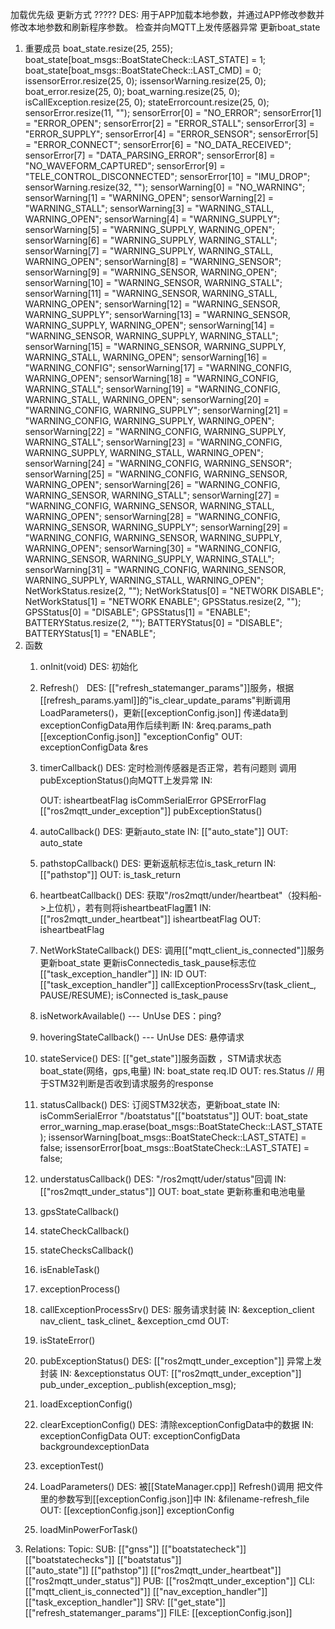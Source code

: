 加载优先级
更新方式
?????
DES:
	用于APP加载本地参数，并通过APP修改参数并修改本地参数和刷新程序参数。
	检查并向MQTT上发传感器异常
	更新boat_state
1. 重要成员 
	boat_state.resize(25, 255);
	boat_state[boat_msgs::BoatStateCheck::LAST_STATE] = 1;
	boat_state[boat_msgs::BoatStateCheck::LAST_CMD] = 0;
	issensorError.resize(25, 0);
	issensorWarning.resize(25, 0);
	boat_error.resize(25, 0);
	boat_warning.resize(25, 0);
	isCallException.resize(25, 0);
	stateErrorcount.resize(25, 0);
	sensorError.resize(11, "");
	sensorError[0] = "NO_ERROR";
	sensorError[1] = "ERROR_OPEN";
	sensorError[2] = "ERROR_STALL";
	sensorError[3] = "ERROR_SUPPLY";
	sensorError[4] = "ERROR_SENSOR";
	sensorError[5] = "ERROR_CONNECT";
	sensorError[6] = "NO_DATA_RECEIVED";
	sensorError[7] = "DATA_PARSING_ERROR";
	sensorError[8] = "NO_WAVEFORM_CAPTURED";
	sensorError[9] = "TELE_CONTROL_DISCONNECTED";
	sensorError[10] = "IMU_DROP";
	sensorWarning.resize(32, "");
	sensorWarning[0] = "NO_WARNING";
	sensorWarning[1] = "WARNING_OPEN";
	sensorWarning[2] = "WARNING_STALL";
	sensorWarning[3] = "WARNING_STALL, WARNING_OPEN";
	sensorWarning[4] = "WARNING_SUPPLY";
	sensorWarning[5] = "WARNING_SUPPLY, WARNING_OPEN";
	sensorWarning[6] = "WARNING_SUPPLY, WARNING_STALL";
	sensorWarning[7] = "WARNING_SUPPLY, WARNING_STALL, WARNING_OPEN";
	sensorWarning[8] = "WARNING_SENSOR";
	sensorWarning[9] = "WARNING_SENSOR, WARNING_OPEN";
	sensorWarning[10] = "WARNING_SENSOR, WARNING_STALL";
	sensorWarning[11] = "WARNING_SENSOR, WARNING_STALL, WARNING_OPEN";
	sensorWarning[12] = "WARNING_SENSOR, WARNING_SUPPLY";
	sensorWarning[13] = "WARNING_SENSOR, WARNING_SUPPLY, WARNING_OPEN";
	sensorWarning[14] = "WARNING_SENSOR, WARNING_SUPPLY, WARNING_STALL";
	sensorWarning[15] = "WARNING_SENSOR, WARNING_SUPPLY, WARNING_STALL, WARNING_OPEN";
	sensorWarning[16] = "WARNING_CONFIG";
	sensorWarning[17] = "WARNING_CONFIG, WARNING_OPEN";
	sensorWarning[18] = "WARNING_CONFIG, WARNING_STALL";
	sensorWarning[19] = "WARNING_CONFIG, WARNING_STALL, WARNING_OPEN";
	sensorWarning[20] = "WARNING_CONFIG, WARNING_SUPPLY";
	sensorWarning[21] = "WARNING_CONFIG, WARNING_SUPPLY, WARNING_OPEN";
	sensorWarning[22] = "WARNING_CONFIG, WARNING_SUPPLY, WARNING_STALL";
	sensorWarning[23] = "WARNING_CONFIG, WARNING_SUPPLY, WARNING_STALL, WARNING_OPEN";
	sensorWarning[24] = "WARNING_CONFIG, WARNING_SENSOR";
	sensorWarning[25] = "WARNING_CONFIG, WARNING_SENSOR, WARNING_OPEN";
	sensorWarning[26] = "WARNING_CONFIG, WARNING_SENSOR, WARNING_STALL";
	sensorWarning[27] = "WARNING_CONFIG, WARNING_SENSOR, WARNING_STALL, WARNING_OPEN";
	sensorWarning[28] = "WARNING_CONFIG, WARNING_SENSOR, WARNING_SUPPLY";
	sensorWarning[29] = "WARNING_CONFIG, WARNING_SENSOR, WARNING_SUPPLY, WARNING_OPEN";
	sensorWarning[30] = "WARNING_CONFIG, WARNING_SENSOR, WARNING_SUPPLY, WARNING_STALL";
	sensorWarning[31] = "WARNING_CONFIG, WARNING_SENSOR, WARNING_SUPPLY, WARNING_STALL, WARNING_OPEN";
	NetWorkStatus.resize(2, "");
	NetWorkStatus[0] = "NETWORK DISABLE";
	NetWorkStatus[1] = "NETWORK ENABLE";
	GPSStatus.resize(2, "");
	GPSStatus[0] = "DISABLE";
	GPSStatus[1] = "ENABLE";
	BATTERYStatus.resize(2, "");
	BATTERYStatus[0] = "DISABLE";
	BATTERYStatus[1] = "ENABLE";
2. 函数
	1. onInit(void)
		DES:
			初始化
	2. Refresh(）
		DES:
			[["refresh_statemanger_params"]]服务，根据[[refresh_params.yaml]]的"is_clear_update_params"判断调用LoadParameters()，更新[[exceptionConfig.json]]
			传递data到exceptionConfigData用作后续判断
		IN:
			&req.params_path
			[[exceptionConfig.json]]
				"exceptionConfig"
		OUT:
			exceptionConfigData
			&res
	3. timerCallback()
		DES:
			定时检测传感器是否正常，若有问题则
				调用pubExceptionStatus()向MQTT上发异常
		IN:
			
		OUT:
			isheartbeatFlag
			isCommSerialError
			GPSErrorFlag
			[["ros2mqtt_under_exception"]]
				pubExceptionStatus()
	4. autoCallback()
		DES:
			更新auto_state
		IN:
			[["auto_state"]]
		OUT:
			auto_state
	5. pathstopCallback()
		DES:
			更新返航标志位is_task_return
		IN:
			[["pathstop"]]
		OUT:
			is_task_return
	6. heartbeatCallback()
		DES: 
			获取"/ros2mqtt/under/heartbeat"（投料船->上位机），若有则将isheartbeatFlag置1
		IN:
			[["ros2mqtt_under_heartbeat"]]
			isheartbeatFlag
		OUT:
			isheartbeatFlag
	7. NetWorkStateCallback()
		DES:
			调用[["mqtt_client_is_connected"]]服务
				更新boat_state
				更新isConnectedis_task_pause标志位
				[["task_exception_handler"]]
		IN:
			ID
		OUT:
			[["task_exception_handler"]] 
				callExceptionProcessSrv(task_client_, PAUSE/RESUME);
			isConnected
			is_task_pause
	8. isNetworkAvailable() --- UnUse
		DES：ping?
	9. hoveringStateCallback() --- UnUse
		DES:
			悬停请求
	10. stateService()
		DES:
			[["get_state"]]服务函数 ，STM请求状态boat_state(网络，gps,电量)
		IN:
			boat_state
			req.ID
		OUT:
			res.Status
				// 用于STM32判断是否收到请求服务的response
	11. statusCallback()
		DES:
			订阅STM32状态，更新boat_state
		IN:
			isCommSerialError
			"/boatstatus"[["boatstatus"]] 
		OUT:
			boat_state
			error_warning_map.erase(boat_msgs::BoatStateCheck::LAST_STATE);
			issensorWarning[boat_msgs::BoatStateCheck::LAST_STATE] = false;
			issensorError[boat_msgs::BoatStateCheck::LAST_STATE] = false;
	12. understatusCallback()
		DES:
			"/ros2mqtt/uder/status"回调
		IN:
			[["ros2mqtt_under_status"]]	
		OUT:
			boat_state
				更新称重和电池电量
	13. gpsStateCallback()
	14. stateCheckCallback()
	15. stateChecksCallback()
	16. isEnableTask()
	17. exceptionProcess()
	18. callExceptionProcessSrv()
		DES:
			服务请求封装 
		IN:
			&exception_client
				nav_client_
				task_clinet_
			&exception_cmd
		OUT:
	19. isStateError()
	20. pubExceptionStatus()
		DES:
			[["ros2mqtt_under_exception"]]
				异常上发封装
		IN:
			&exceptionstatus
		OUT:
			[["ros2mqtt_under_exception"]]
			pub_under_exception_.publish(exception_msg);
	21. loadExceptionConfig()
	22. clearExceptionConfig()
		DES:
			清除exceptionConfigData中的数据
		IN:
			exceptionConfigData
		OUT:
			exceptionConfigData
			backgroundexceptionData
	23. exceptionTest()
	24. LoadParameters()
		DES:
			被[[StateManager.cpp]] 
				Refresh()调用
			把文件里的参数写到[[exceptionConfig.json]]中
		IN:
			&filename-refresh_file
		OUT:
			[[exceptionConfig.json]]
				exceptionConfig
	25. loadMinPowerForTask()
3. Relations:
	Topic:
		SUB:
			[["gnss"]]
			[["boatstatecheck"]]
			[["boatstatechecks"]]
			[["boatstatus"]]  
			[["auto_state"]]
			[["pathstop"]]
			[["ros2mqtt_under_heartbeat"]]
			[["ros2mqtt_under_status"]]
		PUB:
			[["ros2mqtt_under_exception"]]
		CLI:
			[["mqtt_client_is_connected"]]
			[["nav_exception_handler"]]
			[["task_exception_handler"]]
		SRV:
			[["get_state"]] 
			[["refresh_statemanger_params"]]
	FILE:
		[[exceptionConfig.json]]